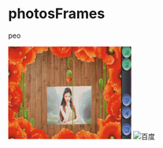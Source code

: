 # photosFrames
peo

![效果图](https://github.com/youyuanme/photosFrames/blob/master/iamges/device-2016-10-31-175503_36-118.gif?raw=true)
![百度](http://www.baidu.com/img/bdlogo.png)
